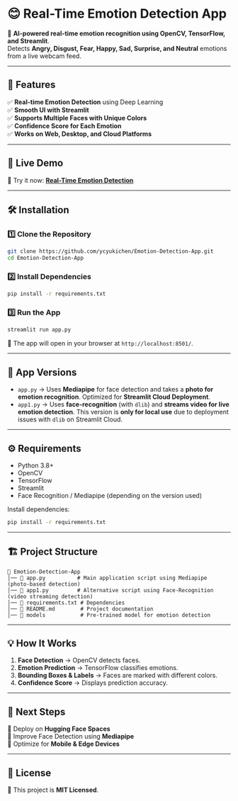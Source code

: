 # 😊 Real-Time Emotion Detection App
🚀 **AI-powered real-time emotion recognition using OpenCV, TensorFlow, and Streamlit**.  
Detects **Angry, Disgust, Fear, Happy, Sad, Surprise, and Neutral** emotions from a live webcam feed.


---

## 🎯 **Features**
✅ **Real-time Emotion Detection** using Deep Learning  
✅ **Smooth UI with Streamlit**  
✅ **Supports Multiple Faces with Unique Colors**  
✅ **Confidence Score for Each Emotion**  
✅ **Works on Web, Desktop, and Cloud Platforms**  

---

## 🚀 **Live Demo**
🔴 Try it now: **[Real-Time Emotion Detection](https://realtime-emotion-detection-app.streamlit.app/)**  

---

## 🛠 **Installation**
### **1️⃣ Clone the Repository**
```bash
git clone https://github.com/ycyukichen/Emotion-Detection-App.git
cd Emotion-Detection-App
```

### **2️⃣ Install Dependencies**
```bash
pip install -r requirements.txt
```

### **3️⃣ Run the App**
```bash
streamlit run app.py
```
🚀 The app will open in your browser at `http://localhost:8501/`.


---


## 📌 **App Versions**
- `app.py` → Uses **Mediapipe** for face detection and takes a **photo for emotion recognition**. Optimized for **Streamlit Cloud Deployment**.  
- `app1.py` → Uses **face-recognition** (with `dlib`) and **streams video for live emotion detection**. This version is **only for local use** due to deployment issues with `dlib` on Streamlit Cloud.


---


## ⚙️ **Requirements**
- Python 3.8+
- OpenCV
- TensorFlow
- Streamlit
- Face Recognition / Mediapipe (depending on the version used)

Install dependencies:
```bash
pip install -r requirements.txt
```

---

## 🏗 **Project Structure**
```
📂 Emotion-Detection-App
│── 📜 app.py          # Main application script using Mediapipe (photo-based detection)
│── 📜 app1.py         # Alternative script using Face-Recognition (video streaming detection)
│── 📜 requirements.txt # Dependencies
│── 📜 README.md        # Project documentation
│── 📂 models           # Pre-trained model for emotion detection
```

---

## 💡 **How It Works**
1. **Face Detection** → OpenCV detects faces.
2. **Emotion Prediction** → TensorFlow classifies emotions.
3. **Bounding Boxes & Labels** → Faces are marked with different colors.
4. **Confidence Score** → Displays prediction accuracy.

---

## 🎯 **Next Steps**
🔹 Deploy on **Hugging Face Spaces**  
🔹 Improve Face Detection using **Mediapipe**  
🔹 Optimize for **Mobile & Edge Devices**  

---

## 📜 **License**
📄 This project is **MIT Licensed**.


